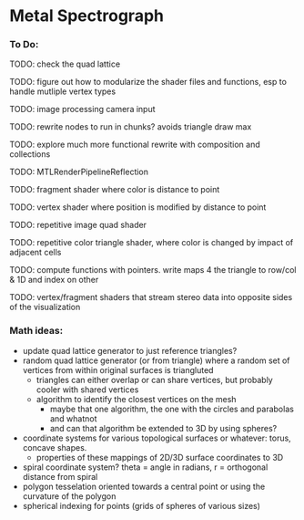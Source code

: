 Metal Spectrograph
==================

### To Do:

TODO: check the quad lattice

TODO: figure out how to modularize the shader files and functions, esp
  to handle mutliple vertex types

TODO: image processing camera input

TODO: rewrite nodes to run in chunks? avoids triangle draw max

TODO: explore much more functional rewrite with composition and
collections

TODO: MTLRenderPipelineReflection

TODO: fragment shader where color is distance to point

TODO: vertex shader where position is modified by distance to point

TODO: repetitive image quad shader

TODO: repetitive color triangle shader, where color is changed by impact
of adjacent cells

TODO: compute functions with pointers.  write maps 4 the triangle to row/col
& 1D and index on other

TODO: vertex/fragment shaders that stream stereo data into opposite
sides of the visualization

### Math ideas:

- update quad lattice generator to just reference triangles?
- random quad lattice generator (or from triangle) where a random set of 
  vertices from within original surfaces is triangluted
  - triangles can either overlap or can share vertices, but probably
    cooler with shared vertices
  - algorithm to identify the closest vertices on the mesh 
    - maybe that one algorithm, the one with the circles and parabolas and whatnot
    - and can that algorithm be extended to 3D by using spheres?
- coordinate systems for various topological surfaces or whatever:
  torus, concave shapes.
  - properties of these mappings of 2D/3D surface coordinates to 3D 
- spiral coordinate system? theta = angle in radians, r = orthogonal distance from spiral
- polygon tesselation oriented towards a central point or using the
  curvature of the polygon
- spherical indexing for points (grids of spheres of various sizes)

